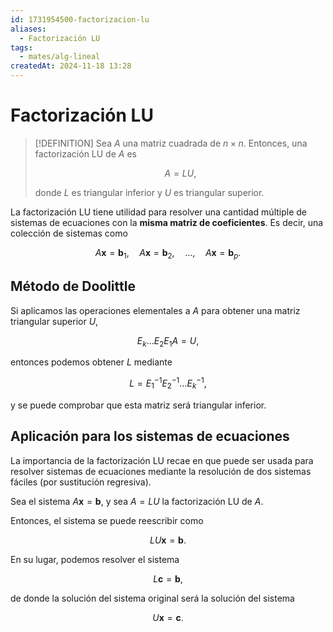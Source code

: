 ```yaml
---
id: 1731954500-factorizacion-lu
aliases:
  - Factorización LU
tags:
  - mates/alg-lineal
createdAt: 2024-11-18 13:28
---
```


# Factorización LU

> [!DEFINITION]
> Sea $A$ una matriz cuadrada de $n \times n$. Entonces, una factorización LU de $A$ es
> 
> $$
> A = LU
> ,$$
> 
> donde $L$ es triangular inferior y $U$ es triangular superior.

La factorización LU tiene utilidad para resolver una cantidad múltiple de sistemas de ecuaciones con la **misma matriz de coeficientes**. Es decir, una colección de sistemas como

$$
A\mathbf{x} = \mathbf{b}_1, \quad A\mathbf{x} = \mathbf{b}_2, \quad \ldots, \quad A\mathbf{x} = \mathbf{b}_p
.$$

## Método de Doolittle

Si aplicamos las operaciones elementales a $A$ para obtener una matriz triangular superior $U$,

$$
E_k \ldots E_2 E_1A = U
,$$

entonces podemos obtener $L$ mediante

$$
L = E_1^{-1}E_2^{-1}\ldots E_k^{-1}
,$$

y se puede comprobar que esta matriz será triangular inferior.

## Aplicación para los sistemas de ecuaciones

La importancia de la factorización LU recae en que puede ser usada para resolver sistemas de ecuaciones mediante la resolución de dos sistemas fáciles (por sustitución regresiva).

Sea el sistema $A\mathbf{x} = \mathbf{b}$, y sea $A = LU$ la factorización LU de $A$.

Entonces, el sistema se puede reescribir como

$$
LU\mathbf{x} = \mathbf{b}
.$$

En su lugar, podemos resolver el sistema

$$
L\mathbf{c} = \mathbf{b}
,$$

de donde la solución del sistema original será la solución del sistema

$$
U\mathbf{x} = \mathbf{c}
.$$
